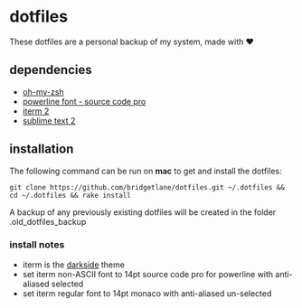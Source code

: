 # dotfiles
These dotfiles are a personal backup of my system, made with :heart:

## dependencies
- [oh-my-zsh](https://github.com/robbyrussell/oh-my-zsh)
- [powerline font - source code pro](https://github.com/powerline/fonts)
- [iterm 2](https://www.iterm2.com/)
- [sublime text 2](http://www.sublimetext.com/2)

## installation
The following command can be run on **mac** to get and install the dotfiles:
```
git clone https://github.com/bridgetlane/dotfiles.git ~/.dotfiles && cd ~/.dotfiles && rake install
```
A backup of any previously existing dotfiles will be created in the folder .old_dotfiles_backup

### install notes
- iterm is the [darkside](http://iterm2colorschemes.com/) theme
- set iterm non-ASCII font to 14pt source code pro for powerline with anti-aliased selected
- set iterm regular font to 14pt monaco with anti-aliased un-selected

